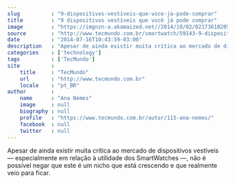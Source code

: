 ```yaml
---
slug          : "9-dispositivos-vestiveis-que-voce-ja-pode-comprar"
title         : "9 dispositivos vestíveis que você já pode comprar"
image         : "https://imgnzn-a.akamaized.net//2014/10/02/02173610205825-t1200x480.jpg"
source        : "http://www.tecmundo.com.br/smartwatch/59143-9-dispositivos-vestiveis-voce-comprar.htm"
date          : "2014-07-16T10:43:59-03:00"
description   : "Apesar de ainda existir muita crítica ao mercado de dispositivos vestíveis — especialmente em relação à utilidade dos SmartWatches —, não é possível negar que este é um nicho que está crescendo e que realmente veio para ficar."
categories    : ['technology']
tags          : ['TecMundo']
site          :
    title     : "TecMundo"
    url       : "http://www.tecmundo.com.br"
    locale    : "pt_BR"
author        :
    name      : "Ana Nemes"
    image     : null
    biography : null
    profile   : "https://www.tecmundo.com.br/autor/115-ana-nemes/"
    facebook  : null
    twitter   : null
---
```


Apesar de ainda existir muita crítica ao mercado de dispositivos vestíveis — especialmente em relação à utilidade dos SmartWatches —, não é possível negar que este é um nicho que está crescendo e que realmente veio para ficar.
